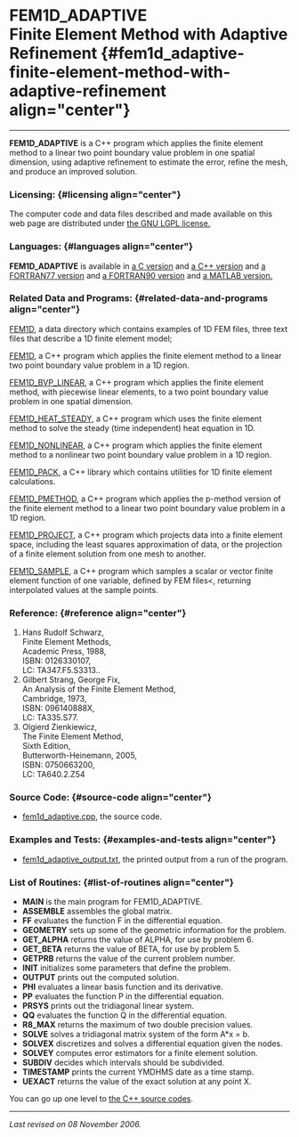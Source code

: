 FEM1D\_ADAPTIVE\
Finite Element Method with Adaptive Refinement {#fem1d_adaptive-finite-element-method-with-adaptive-refinement align="center"}
==============================================

------------------------------------------------------------------------

**FEM1D\_ADAPTIVE** is a C++ program which applies the finite element
method to a linear two point boundary value problem in one spatial
dimension, using adaptive refinement to estimate the error, refine the
mesh, and produce an improved solution.

### Licensing: {#licensing align="center"}

The computer code and data files described and made available on this
web page are distributed under [the GNU LGPL
license.](../../txt/gnu_lgpl.txt)

### Languages: {#languages align="center"}

**FEM1D\_ADAPTIVE** is available in [a C
version](../../c_src/fem1d_adaptive/fem1d_adaptive.html) and [a C++
version](../../cpp_src/fem1d_adaptive/fem1d_adaptive.html) and [a
FORTRAN77 version](../../f77_src/fem1d_adaptive/fem1d_adaptive.html) and
[a FORTRAN90 version](../../f_src/fem1d_adaptive/fem1d_adaptive.html)
and [a MATLAB version.](../../m_src/fem1d_adaptive/fem1d_adaptive.html)

### Related Data and Programs: {#related-data-and-programs align="center"}

[FEM1D](../../data/fem1d/fem1d.html), a data directory which contains
examples of 1D FEM files, three text files that describe a 1D finite
element model;

[FEM1D](../../cpp_src/fem1d/fem1d.html), a C++ program which applies the
finite element method to a linear two point boundary value problem in a
1D region.

[FEM1D\_BVP\_LINEAR](../../cpp_src/fem1d_bvp_linear/fem1d_bvp_linear.html),
a C++ program which applies the finite element method, with piecewise
linear elements, to a two point boundary value problem in one spatial
dimension.

[FEM1D\_HEAT\_STEADY](../../cpp_src/fem1d_heat_steady/fem1d_heat_steady.html),
a C++ program which uses the finite element method to solve the steady
(time independent) heat equation in 1D.

[FEM1D\_NONLINEAR](../../cpp_src/fem1d_nonlinear/fem1d_nonlinear.html),
a C++ program which applies the finite element method to a nonlinear two
point boundary value problem in a 1D region.

[FEM1D\_PACK](../../cpp_src/fem1d_pack/fem1d_pack.html), a C++ library
which contains utilities for 1D finite element calculations.

[FEM1D\_PMETHOD](../../cpp_src/fem1d_pmethod/fem1d_pmethod.html), a C++
program which applies the p-method version of the finite element method
to a linear two point boundary value problem in a 1D region.

[FEM1D\_PROJECT](../../cpp_src/fem1d_project/fem1d_project.html), a C++
program which projects data into a finite element space, including the
least squares approximation of data, or the projection of a finite
element solution from one mesh to another.

[FEM1D\_SAMPLE](../../cpp_src/fem1d_sample/fem1d_sample.html), a C++
program which samples a scalar or vector finite element function of one
variable, defined by FEM files&lt;, returning interpolated values at the
sample points.

### Reference: {#reference align="center"}

1.  Hans Rudolf Schwarz,\
    Finite Element Methods,\
    Academic Press, 1988,\
    ISBN: 0126330107,\
    LC: TA347.F5.S3313..
2.  Gilbert Strang, George Fix,\
    An Analysis of the Finite Element Method,\
    Cambridge, 1973,\
    ISBN: 096140888X,\
    LC: TA335.S77.
3.  Olgierd Zienkiewicz,\
    The Finite Element Method,\
    Sixth Edition,\
    Butterworth-Heinemann, 2005,\
    ISBN: 0750663200,\
    LC: TA640.2.Z54

### Source Code: {#source-code align="center"}

-   [fem1d\_adaptive.cpp](fem1d_adaptive.cpp), the source code.

### Examples and Tests: {#examples-and-tests align="center"}

-   [fem1d\_adaptive\_output.txt](fem1d_adaptive_output.txt), the
    printed output from a run of the program.

### List of Routines: {#list-of-routines align="center"}

-   **MAIN** is the main program for FEM1D\_ADAPTIVE.
-   **ASSEMBLE** assembles the global matrix.
-   **FF** evaluates the function F in the differential equation.
-   **GEOMETRY** sets up some of the geometric information for the
    problem.
-   **GET\_ALPHA** returns the value of ALPHA, for use by problem 6.
-   **GET\_BETA** returns the value of BETA, for use by problem 5.
-   **GETPRB** returns the value of the current problem number.
-   **INIT** initializes some parameters that define the problem.
-   **OUTPUT** prints out the computed solution.
-   **PHI** evaluates a linear basis function and its derivative.
-   **PP** evaluates the function P in the differential equation.
-   **PRSYS** prints out the tridiagonal linear system.
-   **QQ** evaluates the function Q in the differential equation.
-   **R8\_MAX** returns the maximum of two double precision values.
-   **SOLVE** solves a tridiagonal matrix system of the form A\*x = b.
-   **SOLVEX** discretizes and solves a differential equation given the
    nodes.
-   **SOLVEY** computes error estimators for a finite element solution.
-   **SUBDIV** decides which intervals should be subdivided.
-   **TIMESTAMP** prints the current YMDHMS date as a time stamp.
-   **UEXACT** returns the value of the exact solution at any point X.

You can go up one level to [the C++ source codes](../cpp_src.html).

------------------------------------------------------------------------

*Last revised on 08 November 2006.*
